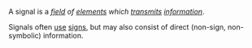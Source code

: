 A signal is a *[field](https://github.com/gcassel/Modular-Organization-Terminology/blob/master/terms/field.md) of [elements](https://github.com/gcassel/Modular-Organization-Terminology/blob/master/terms/element.md)  which [transmits](https://github.com/gcassel/Modular-Organization-Terminology/blob/master/terms/transmit.md) [information](https://github.com/gcassel/Modular-Organization-Terminology/blob/master/terms/information.md)*.

Signals often [use](https://github.com/gcassel/Modular-Organization-Terminology/blob/master/terms/use.md) [signs](https://github.com/gcassel/Modular-Organization-Terminology/blob/master/terms/sign.md), but may also consist of direct (non-sign, non-symbolic) information. 

